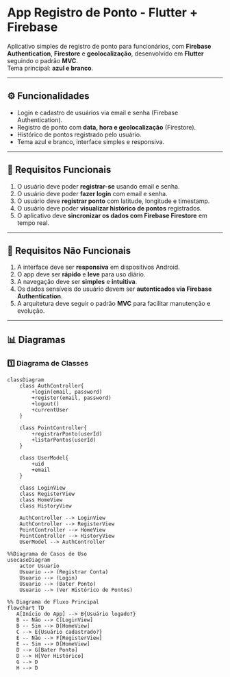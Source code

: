 # App Registro de Ponto - Flutter + Firebase

Aplicativo simples de registro de ponto para funcionários, com **Firebase Authentication**, **Firestore** e **geolocalização**, desenvolvido em **Flutter** seguindo o padrão **MVC**.  
Tema principal: **azul e branco**.

---

## ⚙️ Funcionalidades

- Login e cadastro de usuários via email e senha (Firebase Authentication).  
- Registro de ponto com **data, hora e geolocalização** (Firestore).  
- Histórico de pontos registrado pelo usuário.  
- Tema azul e branco, interface simples e responsiva.  

---

## 📌 Requisitos Funcionais

1. O usuário deve poder **registrar-se** usando email e senha.  
2. O usuário deve poder **fazer login** com email e senha.  
3. O usuário deve **registrar ponto** com latitude, longitude e timestamp.  
4. O usuário deve poder **visualizar histórico de pontos** registrados.  
5. O aplicativo deve **sincronizar os dados com Firebase Firestore** em tempo real.  

---

## 📌 Requisitos Não Funcionais

1. A interface deve ser **responsiva** em dispositivos Android.  
2. O app deve ser **rápido** e **leve** para uso diário.  
3. A navegação deve ser **simples** e **intuitiva**.  
4. Os dados sensíveis do usuário devem ser **autenticados via Firebase Authentication**.  
5. A arquitetura deve seguir o padrão **MVC** para facilitar manutenção e evolução.  

---

## 📊 Diagramas

### 1️⃣ Diagrama de Classes

```mermaid
classDiagram
    class AuthController{
        +login(email, password)
        +register(email, password)
        +logout()
        +currentUser
    }

    class PointController{
        +registrarPonto(userId)
        +listarPontos(userId)
    }

    class UserModel{
        +uid
        +email
    }

    class LoginView
    class RegisterView
    class HomeView
    class HistoryView

    AuthController --> LoginView
    AuthController --> RegisterView
    PointController --> HomeView
    PointController --> HistoryView
    UserModel --> AuthController
```


```mermaid
%%Diagrama de Casos de Uso
usecaseDiagram
    actor Usuario
    Usuario --> (Registrar Conta)
    Usuario --> (Login)
    Usuario --> (Bater Ponto)
    Usuario --> (Ver Histórico de Pontos)
```

 ```mermaid
%% Diagrama de Fluxo Principal
flowchart TD
    A[Início do App] --> B{Usuário logado?}
    B -- Não --> C[LoginView]
    B -- Sim --> D[HomeView]
    C --> E{Usuário cadastrado?}
    E -- Não --> F[RegisterView]
    E -- Sim --> D[HomeView]
    D --> G[Bater Ponto]
    D --> H[Ver Histórico]
    G --> D
    H --> D
 ```

